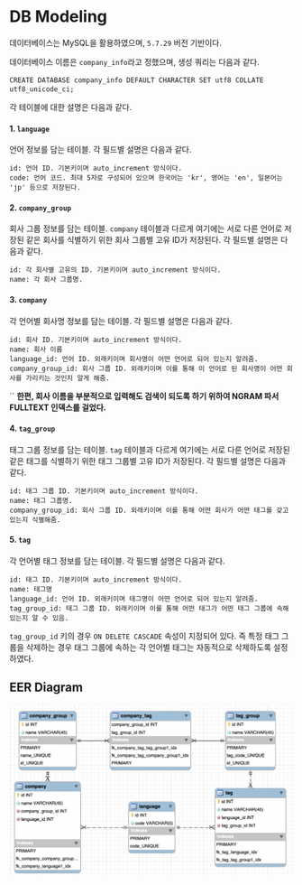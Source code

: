 # DB Modeling

데이터베이스는 MySQL을 활용하였으며, `5.7.29` 버전 기반이다.

데이터베이스 이름은 `company_info`라고 정했으며, 생성 쿼리는 다음과 같다.

```mysql
CREATE DATABASE company_info DEFAULT CHARACTER SET utf8 COLLATE utf8_unicode_ci;
```

각 테이블에 대한 설명은 다음과 같다.

#### 1. `language`
언어 정보를 담는 테이블. 각 필드별 설명은 다음과 같다.
```
id: 언어 ID. 기본키이며 auto_increment 방식이다.
code: 언어 코드. 최대 5자로 구성되어 있으며 한국어는 'kr', 영어는 'en', 일본어는 'jp' 등으로 저장된다.
```

#### 2. `company_group`
회사 그룹 정보를 담는 테이블. `company` 테이블과 다르게 여기에는 서로 다른 언어로 저장된 같은 회사를 식별하기 위한 회사 그룹별 고유 ID가 저장된다. 각 필드별 설명은 다음과 같다.
```
id: 각 회사별 고유의 ID. 기본키이며 auto_increment 방식이다.
name: 각 회사 그룹명.
```

#### 3. `company`
각 언어별 회사명 정보를 담는 테이블. 각 필드별 설명은 다음과 같다.
```
id: 회사 ID. 기본키이며 auto_increment 방식이다.
name: 회사 이름
language_id: 언어 ID. 외래키이며 회사명이 어떤 언어로 되어 있는지 알려줌.
company_group_id: 회사 그룹 ID. 외래키이며 이를 통해 이 언어로 된 회사명이 어떤 회사를 가리키는 것인지 알게 해줌.
```
``
**한편, 회사 이름을 부분적으로 입력해도 검색이 되도록 하기 위하여 NGRAM 파서 FULLTEXT 인덱스를 걸었다.**

#### 4. `tag_group`
태그 그룹 정보를 담는 테이블. `tag` 테이블과 다르게 여기에는 서로 다른 언어로 저장된 같은 태그를 식별하기 위한 태그 그룹별 고유 ID가 저장된다. 각 필드별 설명은 다음과 같다.
```
id: 태그 그룹 ID. 기본키이며 auto_increment 방식이다.
name: 태그 그룹명.
company_group_id: 회사 그룹 ID. 외래키이며 이를 통해 어떤 회사가 어떤 태그를 갖고 있는지 식별해줌.
```

#### 5. `tag`
각 언어별 태그 정보를 담는 테이블. 각 필드별 설명은 다음과 같다.
```
id: 태그 ID. 기본키이며 auto_increment 방식이다.
name: 태그명
language_id: 언어 ID. 외래키이며 태그명이 어떤 언어로 되어 있는지 알려줌.
tag_group_id: 태그 그룹 ID. 외래키이며 이를 통해 어떤 태그가 어떤 태그 그룹에 속해 있는지 알 수 있음.
```

`tag_group_id` 키의 경우 `ON DELETE CASCADE` 속성이 지정되어 있다. 즉 특정 태그 그룹을 삭제하는 경우 태그 그룹에 속하는 각 언어별 태그는 자동적으로 삭제하도록 설정하였다.

## EER Diagram
![EER Diagram](../../images/eer_diagram.png)

